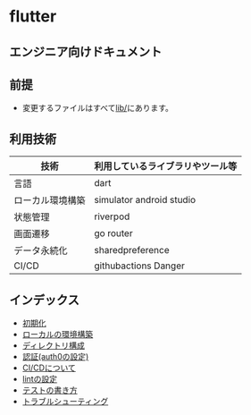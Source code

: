 # flutter

## エンジニア向けドキュメント

## 前提

- 変更するファイルはすべて[lib/](./lib/)にあります。

## 利用技術

| 技術             | 利用しているライブラリやツール等 |
| ---------------- | -------------------------------- |
| 言語             | dart                             |
| ローカル環境構築 | simulator android studio         |
| 状態管理         | riverpod                         |
| 画面遷移         | go router                        |
| データ永続化         | sharedpreference                        
| CI/CD         | githubactions   Danger                         |
## インデックス

- [初期化](./docs/init.md)
- [ローカルの環境構築](./docs/local-step.md)
- [ディレクトリ構成](./docs/directly.md)
- [認証(auth0の設定)](./docs/auth0.md)
- [CI/CDについて](./docs/cicd.md)
- [lintの設定](./docs/Lint.md)
- [テストの書き方](./docs/add-test.md)
- [トラブルシューティング](.docs/trable.md)
